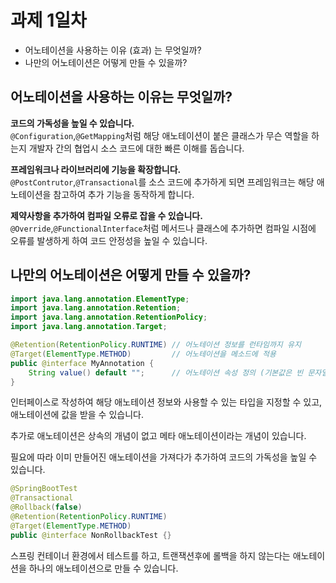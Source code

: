 # 과제 1일차

+ 어노테이션을 사용하는 이유 (효과) 는 무엇일까?
+ 나만의 어노테이션은 어떻게 만들 수 있을까?  
  
## 어노테이션을 사용하는 이유는 무엇일까?  
  
**코드의 가독성을 높일 수 있습니다.**  
`@Configuration`,`@GetMapping`처럼 해당 애노테이션이 붙은 클래스가 무슨 역할을 하는지 
개발자 간의 협업시 소스 코드에 대한 빠른 이해를 돕습니다.  
  
**프레임워크나 라이브러리에 기능을 확장합니다.**  
`@PostContrutor`,`@Transactional`를 소스 코드에 추가하게 되면 프레임워크는 해당 애노테이션을 
참고하여 추가 기능을 동작하게 합니다.  

**제약사항을 추가하여 컴파일 오류로 잡을 수 있습니다.**  
`@Override`,`@FunctionalInterface`처럼 메서드나 클래스에 추가하면 컴파일 시점에 
오류를 발생하게 하여 코드 안정성을 높일 수 있습니다.  
  
## 나만의 어노테이션은 어떻게 만들 수 있을까?  
```Java
import java.lang.annotation.ElementType;
import java.lang.annotation.Retention;
import java.lang.annotation.RetentionPolicy;
import java.lang.annotation.Target;

@Retention(RetentionPolicy.RUNTIME) // 어노테이션 정보를 런타임까지 유지
@Target(ElementType.METHOD)         // 어노테이션을 메소드에 적용
public @interface MyAnnotation {
    String value() default "";      // 어노테이션 속성 정의 (기본값은 빈 문자열)
}
```  
인터페이스로 작성하여 해당 애노테이션 정보와 사용할 수 있는 타입을 지정할 수 있고, 
애노테이션에 값을 받을 수 있습니다.  
  
추가로 애노테이션은 상속의 개념이 없고 메타 애노테이션이라는 개념이 있습니다.  
  
필요에 따라 이미 만들어진 애노테이션을 가져다가 추가하여 코드의 가독성을 높일 수 있습니다.  

```Java
@SpringBootTest
@Transactional
@Rollback(false)
@Retention(RetentionPolicy.RUNTIME)
@Target(ElementType.METHOD)
public @interface NonRollbackTest {}
```  
스프링 컨테이너 환경에서 테스트를 하고, 트랜잭션후에 롤백을 하지 않는다는 애노테이션을 하나의 애노테이션으로 만들 수 있습니다.
